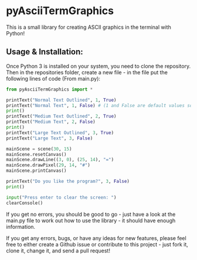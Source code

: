 # pyAsciiTermGraphics
This is a small library for creating ASCII graphics in the terminal with Python!

## Usage & Installation:
Once Python 3 is installed on your system, you need to clone the repository.
Then in the repositories folder, create a new file - in the file put the following lines of code (From main.py):
```python
from pyAsciiTermGraphics import *

printText("Normal Text Outlined", 1, True)
printText("Normal Text", 1, False) # (1 and False are default values so you don't have to put them in in this case - I just included them for demonstration purposes)
print()
printText("Medium Text Outlined", 2, True)
printText("Medium Text", 2, False)
print()
printText("Large Text Outlined", 3, True)
printText("Large Text", 3, False)

mainScene = scene(30, 15)
mainScene.resetCanvas()
mainScene.drawLine((3, 0), (25, 14), "=")
mainScene.drawPixel(29, 14, "#")
mainScene.printCanvas()

printText("Do you like the program?", 3, False)
print()

input("Press enter to clear the screen: ")
clearConsole()
```
If you get no errors, you should be good to go - just have a look at the main.py file to work out how to use the library - it should have enough information.

If you get any errors, bugs, or have any ideas for new features, please feel free to either create a Github issue or contribute to this project - just fork it, clone it, change it, and send a pull request!
